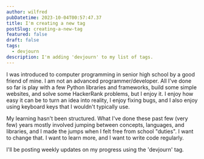 ```yaml
---
author: wilfred
pubDatetime: 2023-10-04T00:57:47.37
title: I'm creating a new tag
postSlug: creating-a-new-tag
featured: false
draft: false
tags:
  - devjourn
description: I'm adding 'devjourn' to my list of tags.
---
```


I was introduced to computer programming in senior high school by a good friend of mine. I am not an advanced programmer/developer. All I've done so far is play with a few Python libraries and frameworks, build some simple websites, and solve some HackerRank problems, but I enjoy it. I enjoy how easy it can be to turn an idea into reality, I enjoy fixing bugs, and I also enjoy using keyboard keys that I wouldn't typically use. 

My learning hasn't been structured. What I've done these past few (very few) years mostly involved jumping between concepts, languages, and libraries, and I made the jumps when I felt free from school "duties". I want to change that. I want to learn more, and I want to write code regularly. 

I'll be posting weekly updates on my progress using the 'devjourn' tag.
